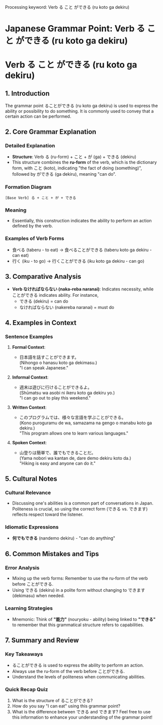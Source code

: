 Processing keyword: Verb る こと ができる (ru koto ga dekiru)
# Japanese Grammar Point: Verb る こと ができる (ru koto ga dekiru)
# Verb る こと ができる (ru koto ga dekiru)
## 1. Introduction
The grammar point ることができる (ru koto ga dekiru) is used to express the ability or possibility to do something. It is commonly used to convey that a certain action can be performed. 
## 2. Core Grammar Explanation
### Detailed Explanation
- **Structure**: Verb る (ru-form) + こと + が (ga) + できる (dekiru)
- This structure combines the **ru-form** of the verb, which is the dictionary form, with こと (koto), indicating "the fact of doing (something)", followed by ができる (ga dekiru), meaning "can do".
### Formation Diagram
```
[Base Verb] る + こと + が + できる
```
### Meaning
- Essentially, this construction indicates the ability to perform an action defined by the verb.
### Examples of Verb Forms
- 食べる (taberu - to eat) → 食べることができる (taberu koto ga dekiru - can eat)
- 行く (iku - to go) → 行くことができる (iku koto ga dekiru - can go)
  
## 3. Comparative Analysis
- **Verb なければならない (naka-reba naranai)**: Indicates necessity, while ことができる indicates ability. For instance, 
  - できる (dekiru) = can do
  - なければならない (nakereba naranai) = must do
## 4. Examples in Context
### Sentence Examples
1. **Formal Context**:
   - 日本語を話すことができます。  
   (Nihongo o hanasu koto ga dekimasu.)  
   "I can speak Japanese."
 
2. **Informal Context**:
   - 週末は遊びに行けることができるよ。  
   (Shūmatsu wa asobi ni ikeru koto ga dekiru yo.)  
   "I can go out to play this weekend."
3. **Written Context**:
   - このプログラムでは、様々な言語を学ぶことができる。  
   (Kono puroguramu de wa, samazama na gengo o manabu koto ga dekiru.)  
   "This program allows one to learn various languages."
4. **Spoken Context**:
   - 山登りは簡単で、誰でもできることだ。  
   (Yama nobori wa kantan de, dare demo dekiru koto da.)  
   "Hiking is easy and anyone can do it."
## 5. Cultural Notes
### Cultural Relevance
- Discussing one's abilities is a common part of conversations in Japan. Politeness is crucial, so using the correct form (できる vs. できます) reflects respect toward the listener.
  
### Idiomatic Expressions
- **何でもできる** (nandemo dekiru) - "can do anything"
## 6. Common Mistakes and Tips
### Error Analysis
- Mixing up the verb forms: Remember to use the ru-form of the verb before ことができる.
- Using できる (dekiru) in a polite form without changing to できます (dekimasu) when needed.
### Learning Strategies
- Mnemonic: Think of **"能力"** (nouryoku - ability) being linked to **"できる"** to remember that this grammatical structure refers to capabilities.
## 7. Summary and Review
### Key Takeaways
- ることができる is used to express the ability to perform an action.
- Always use the ru-form of the verb before ことができる.
- Understand the levels of politeness when communicating abilities.
### Quick Recap Quiz
1. What is the structure of ることができる?
2. How do you say "I can eat" using this grammar point?
3. What is the difference between できる and できます? 
Feel free to use this information to enhance your understanding of the grammar point!
